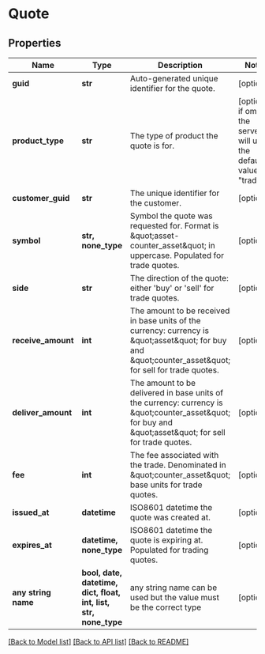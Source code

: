 # Quote


## Properties
Name | Type | Description | Notes
------------ | ------------- | ------------- | -------------
**guid** | **str** | Auto-generated unique identifier for the quote. | [optional] 
**product_type** | **str** | The type of product the quote is for. | [optional]  if omitted the server will use the default value of "trading"
**customer_guid** | **str** | The unique identifier for the customer. | [optional] 
**symbol** | **str, none_type** | Symbol the quote was requested for. Format is \&quot;asset-counter_asset\&quot; in uppercase. Populated for trade quotes. | [optional] 
**side** | **str** | The direction of the quote: either &#39;buy&#39; or &#39;sell&#39; for trade quotes. | [optional] 
**receive_amount** | **int** | The amount to be received in base units of the currency: currency is \&quot;asset\&quot; for buy and \&quot;counter_asset\&quot; for sell for trade quotes. | [optional] 
**deliver_amount** | **int** | The amount to be delivered in base units of the currency: currency is \&quot;counter_asset\&quot; for buy and \&quot;asset\&quot; for sell for trade quotes. | [optional] 
**fee** | **int** | The fee associated with the trade. Denominated in \&quot;counter_asset\&quot; base units for trade quotes. | [optional] 
**issued_at** | **datetime** | ISO8601 datetime the quote was created at. | [optional] 
**expires_at** | **datetime, none_type** | ISO8601 datetime the quote is expiring at. Populated for trading quotes. | [optional] 
**any string name** | **bool, date, datetime, dict, float, int, list, str, none_type** | any string name can be used but the value must be the correct type | [optional]

[[Back to Model list]](../README.md#documentation-for-models) [[Back to API list]](../README.md#documentation-for-api-endpoints) [[Back to README]](../README.md)


